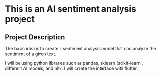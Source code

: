 # This is an AI sentiment analysis project

## Project Description

The basic idea is to create a sentiment analysis model that can analyze the sentiment of a given text.

I will be using python libraries such as pandas, sklearn (scikit-learn), different AI models, and nltk. I will create the interface with flutter.
